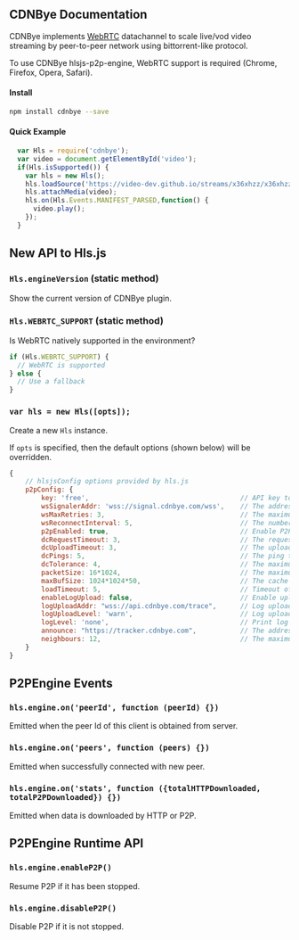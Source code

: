 ## CDNBye Documentation

CDNBye implements [WebRTC](https://en.wikipedia.org/wiki/WebRTC) datachannel to scale live/vod video streaming by peer-to-peer network using bittorrent-like protocol.

To use CDNBye hlsjs-p2p-engine, WebRTC support is required (Chrome, Firefox, Opera, Safari).

#### Install
```bash
npm install cdnbye --save
```

#### Quick Example
```javascript
  var Hls = require('cdnbye');
  var video = document.getElementById('video');
  if(Hls.isSupported()) {
    var hls = new Hls();
    hls.loadSource('https://video-dev.github.io/streams/x36xhzz/x36xhzz.m3u8');
    hls.attachMedia(video);
    hls.on(Hls.Events.MANIFEST_PARSED,function() {
      video.play();
    });
  }
```

## New API to Hls.js

### `Hls.engineVersion` (static method)
Show the current version of CDNBye plugin.

### `Hls.WEBRTC_SUPPORT` (static method)
Is WebRTC natively supported in the environment?
```javascript
if (Hls.WEBRTC_SUPPORT) {
  // WebRTC is supported
} else {
  // Use a fallback
}
```

### `var hls = new Hls([opts]);`
Create a new `Hls` instance.

If `opts` is specified, then the default options (shown below) will be overridden.

```javascript
{
    // hlsjsConfig options provided by hls.js
    p2pConfig: {
        key: 'free',                                      // API key to connected with tracker server (default=free)
        wsSignalerAddr: 'wss://signal.cdnbye.com/wss',    // The address of signal server
        wsMaxRetries: 3,                                  // The maximum number of reconnection attempts that will be made by websocket before giving up (default=3)
        wsReconnectInterval: 5,                           // The number of seconds to delay before attempting to reconnect by websocket (default=5)
        p2pEnabled: true,                                 // Enable P2P (default=true)
        dcRequestTimeout: 3,                              // The request timeout of datachannel (default=3)
        dcUploadTimeout: 3,                               // The upload timeout of datachannel (default=3)
        dcPings: 5,                                       // The ping times of datachannel (default=5)
        dcTolerance: 4,                                   // The maximum times of request timeout or errors allowed to make by peer before eliminating (default=4)
        packetSize: 16*1024,                              // The maximum package size sent by datachannel per time (default=16KB)
        maxBufSize: 1024*1024*50,                         // The cache size of binary data (default=50MB)
        loadTimeout: 5,                                   // Timeout of downloading by p2p (default=5)
        enableLogUpload: false,                           // Enable upload logs to server (default=false)
        logUploadAddr: "wss://api.cdnbye.com/trace",      // Log upload address
        logUploadLevel: 'warn',                           // Log upload level(debug, info, warn, error, none) (default=warn)
        logLevel: 'none',                                 // Print log level(debug, info, warn, error, none) (default=none)
        announce: "https://tracker.cdnbye.com",           // The address of tracker server
        neighbours: 12,                                   // The maximum number of peers allowed to connect (default=12)                             
    }
}
```

## P2PEngine Events

### `hls.engine.on('peerId', function (peerId) {})`
Emitted when the peer Id of this client is obtained from server.

### `hls.engine.on('peers', function (peers) {})`
Emitted when successfully connected with new peer.

### `hls.engine.on('stats', function ({totalHTTPDownloaded, totalP2PDownloaded}) {})`
Emitted when data is downloaded by HTTP or P2P.

## P2PEngine Runtime API

### `hls.engine.enableP2P()`
Resume P2P if it has been stopped.

### `hls.engine.disableP2P()`
Disable P2P if it is not stopped.


